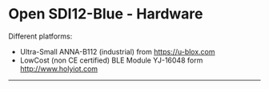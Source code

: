 # Open SDI12-Blue - Hardware
 
Different platforms:

- Ultra-Small ANNA-B112 (industrial) from https://u-blox.com
- LowCost (non CE certified) BLE Module YJ-16048 form http://www.holyiot.com

***
